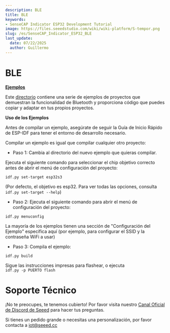 ```yaml
---
description: BLE
title: BLE
keywords:
- SenseCAP Indicator ESP32 Development Tutorial
image: https://files.seeedstudio.com/wiki/wiki-platform/S-tempor.png
slug: /es/SenseCAP_Indicator_ESP32_BLE
last_update:
  date: 07/22/2025
  author: Guillermo
---
```

# **BLE**

[**Ejemplos**](https://github.com/espressif/esp-idf/tree/master/examples/bluetooth)

Este [directorio](https://github.com/espressif/esp-idf/tree/master/examples/bluetooth) contiene una serie de ejemplos de proyectos que demuestran la funcionalidad de Bluetooth y proporciona código que puedes copiar y adaptar en tus propios proyectos.

**Uso de los Ejemplos**

Antes de compilar un ejemplo, asegúrate de seguir la Guía de Inicio Rápido de ESP-IDF para tener el entorno de desarrollo necesario.

Compilar un ejemplo es igual que compilar cualquier otro proyecto:

- Paso 1: Cambia al directorio del nuevo ejemplo que quieras compilar.

Ejecuta el siguiente comando para seleccionar el chip objetivo correcto antes de abrir el menú de configuración del proyecto:

`idf.py set-target esp32s3`

(Por defecto, el objetivo es esp32. Para ver todas las opciones, consulta `idf.py set-target --help`)

- Paso 2: Ejecuta el siguiente comando para abrir el menú de configuración del proyecto:

`idf.py menuconfig`

La mayoría de los ejemplos tienen una sección de "Configuración del Ejemplo" específica aquí (por ejemplo, para configurar el SSID y la contraseña WiFi a usar)

- Paso 3: Compila el ejemplo:

`idf.py build`

Sigue las instrucciones impresas para flashear, o ejecuta  
`idf.py -p PUERTO flash`

# **Soporte Técnico**

¡No te preocupes, te tenemos cubierto! Por favor visita nuestro [Canal Oficial de Discord de Seeed](https://discord.com/invite/QqMgVwHT3X) para hacer tus preguntas.

Si tienes un pedido grande o necesitas una personalización, por favor contacta a iot@seeed.cc
